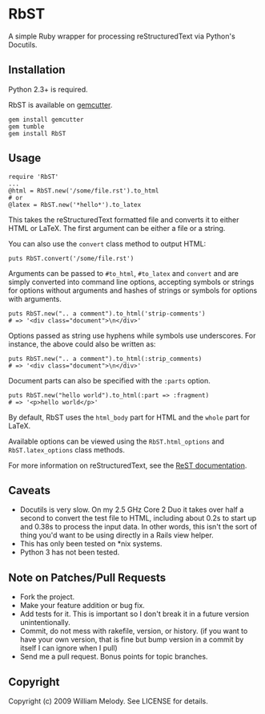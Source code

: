 # RbST

A simple Ruby wrapper for processing reStructuredText via Python's Docutils.

## Installation

Python 2.3+ is required.

RbST is available on [gemcutter](http://gemcutter.org/gems/RbST).

    gem install gemcutter
    gem tumble
    gem install RbST

## Usage

    require 'RbST'
    ...
    @html = RbST.new('/some/file.rst').to_html
    # or
    @latex = RbST.new('*hello*').to_latex

This takes the reStructuredText formatted file and converts it to either HTML or LaTeX. The first argument can be either a file or a string.

You can also use the `convert` class method to output HTML:

    puts RbST.convert('/some/file.rst')

Arguments can be passed to `#to_html`, `#to_latex` and `convert` and are simply converted into command line options, accepting symbols or strings for options without arguments and hashes of strings or symbols for options with arguments.

    puts RbST.new(".. a comment").to_html('strip-comments')
    # => '<div class="document">\n</div>'

Options passed as string use hyphens while symbols use underscores. For instance, the above could also be written as:

    puts RbST.new(".. a comment").to_html(:strip_comments)
    # => '<div class="document">\n</div>'

Document parts can also be specified with the `:parts` option.

    puts RbST.new("hello world").to_html(:part => :fragment)
    # => '<p>hello world</p>'

By default, RbST uses the `html_body` part for HTML and the `whole` part for LaTeX.

Available options can be viewed using the `RbST.html_options` and `RbST.latex_options` class methods.

For more information on reStructuredText, see the
[ReST documentation](http://docutils.sourceforge.net/rst.html).

## Caveats

-   Docutils is very slow. On my 2.5 GHz Core 2 Duo it takes over half a second to convert the test file to HTML, including about 0.2s to start up and 0.38s to process the input data. In other words, this isn't the sort of thing you'd want to be using directly in a Rails view helper.
-   This has only been tested on \*nix systems.
-   Python 3 has not been tested.

## Note on Patches/Pull Requests

-   Fork the project.
-   Make your feature addition or bug fix.
-   Add tests for it. This is important so I don't break it in a future version unintentionally.
-   Commit, do not mess with rakefile, version, or history. (if you want to have your own version, that is fine but bump version in a commit by itself I can ignore when I pull)
-   Send me a pull request. Bonus points for topic branches.

## Copyright

Copyright (c) 2009 William Melody. See LICENSE for details.